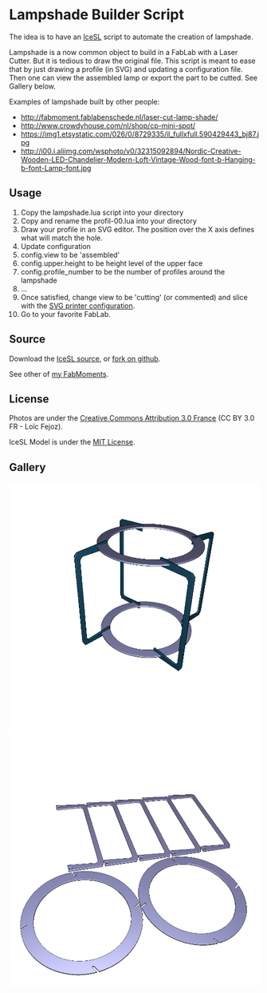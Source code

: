 Lampshade Builder Script
========================

The idea is to have an [IceSL](http://www.loria.fr/~slefebvr/icesl/) script to automate the creation of lampshade.

Lampshade is a now common object to build in a FabLab with a Laser Cutter. But it is tedious to draw the original file. This script is meant to ease that by just drawing a profile (in SVG) and updating a configuration file. Then one can view the assembled lamp or export the part to be cutted. See Gallery below.

Examples of lampshade built by other people:
* http://fabmoment.fablabenschede.nl/laser-cut-lamp-shade/
* http://www.crowdyhouse.com/nl/shop/cp-mini-spot/
* https://img1.etsystatic.com/026/0/8729335/il_fullxfull.590429443_bj87.jpg
* http://i00.i.aliimg.com/wsphoto/v0/32315092894/Nordic-Creative-Wooden-LED-Chandelier-Modern-Loft-Vintage-Wood-font-b-Hanging-b-font-Lamp-font.jpg

Usage
-----

1. Copy the lampshade.lua script into your directory
2. Copy and rename the profil-00.lua into your directory
3. Draw your profile in an SVG editor. The position over the X axis defines what will match the hole.
4. Update configuration
  1. config.view to be 'assembled'
  2. config.upper.height to be height level of the upper face
  3. config.profile_number to be the number of profiles around the lampshade
  4. ...
5. Once satisfied, change view to be 'cutting' (or commented) and slice with the [SVG printer configuration](https://github.com/loic-fejoz/icesl-svg-printer).
6. Go to your favorite FabLab.

Source
------

Download the [IceSL source](lampshade.lua?raw=true), or [fork on github](https://github.com/loic-fejoz/loic-fejoz-fabmoments/tree/master/lampshade).

See other of [my FabMoments](https://github.com/loic-fejoz/loic-fejoz-fabmoments/tree/master/).

License
-------

Photos are under the [Creative Commons Attribution 3.0 France](https://creativecommons.org/licenses/by/3.0/fr/) (CC BY 3.0 FR - Loïc Fejoz).

IceSL Model is under the [MIT License](http://opensource.org/licenses/MIT).

Gallery
-------

![A screenshot of the assembled lampshade with profil-00](shot0001.png?raw=true)
![A screenshot of the cutting parts for the lampshade with profil-00](shot0000.png?raw=true)

